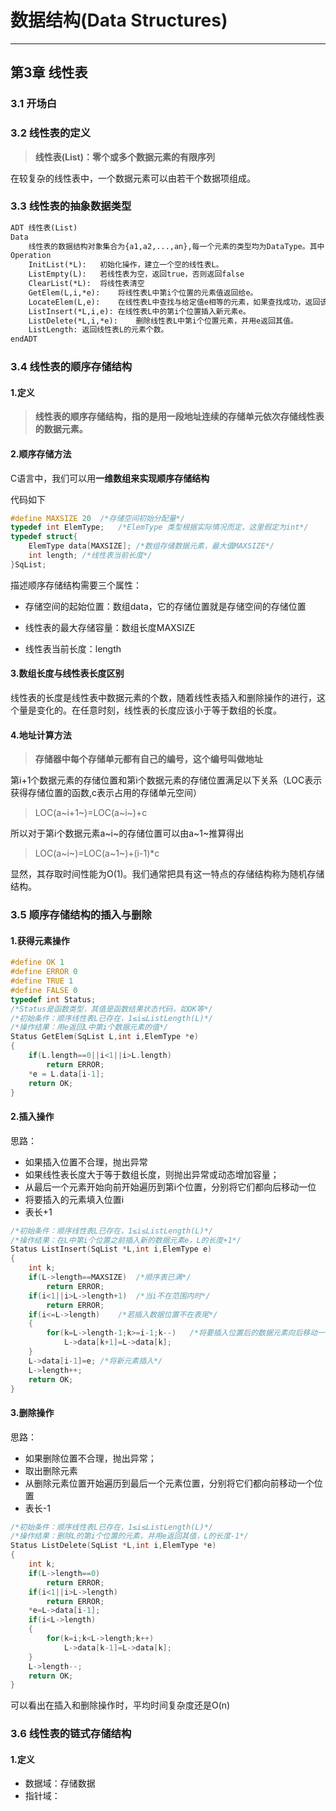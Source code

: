 # 数据结构(Data Structures)

---

## 第3章 线性表

### 3.1  开场白

### 3.2  线性表的定义

> **线性表(List)：零个或多个数据元素的有限序列**

在较复杂的线性表中，一个数据元素可以由若干个数据项组成。

### 3.3  线性表的抽象数据类型

```markdown
ADT 线性表(List)
Data
	线性表的数据结构对象集合为{a1,a2,...,an},每一个元素的类型均为DataType。其中，除了第一个元素a1外，每一个元素有且仅有一个直接前驱元素，除了最后一个元素an外，每一个元素有且仅有一个直接后继元素。数据元素之间的关系是一对一关系的关系。
Operation
	InitList(*L):	初始化操作，建立一个空的线性表L。
	ListEmpty(L):	若线性表为空，返回true，否则返回false
	ClearList(*L):	将线性表清空
	GetElem(L,i,*e):	将线性表L中第i个位置的元素值返回给e。
	LocateElem(L,e):	在线性表L中查找与给定值e相等的元素，如果查找成功，返回该元素在表中序号表示成功；否则返回0表示失败。
	ListInsert(*L,i,e):	在线性表L中的第i个位置插入新元素e。
	ListDelete(*L,i,*e):	删除线性表L中第i个位置元素，并用e返回其值。
	ListLength:	返回线性表L的元素个数。
endADT
```

### 3.4  线性表的顺序存储结构

#### 1.定义

> **线性表的顺序存储结构，指的是用一段地址连续的存储单元依次存储线性表的数据元素。**

#### 2.顺序存储方法

C语言中，我们可以用**一维数组来实现顺序存储结构**

代码如下

```c
#define MAXSIZE 20	/*存储空间初始分配量*/
typedef int ElemType;	/*ElemType 类型根据实际情况而定，这里假定为int*/
typedef struct{
    ElemType data[MAXSIZE];	/*数组存储数据元素，最大值MAXSIZE*/
    int length;	/*线性表当前长度*/
}SqList;
```

描述顺序存储结构需要三个属性：

* 存储空间的起始位置：数组data，它的存储位置就是存储空间的存储位置

* 线性表的最大存储容量：数组长度MAXSIZE

* 线性表当前长度：length

#### 3.数组长度与线性表长度区别

线性表的长度是线性表中数据元素的个数，随着线性表插入和删除操作的进行，这个量是变化的。在任意时刻，线性表的长度应该小于等于数组的长度。

#### 4.地址计算方法

> **存储器中每个存储单元都有自己的编号，这个编号叫做地址**

  第i+1个数据元素的存储位置和第i个数据元素的存储位置满足以下关系（LOC表示获得存储位置的函数,c表示占用的存储单元空间）

> LOC(a~i+1~)=LOC(a~i~)+c

所以对于第i个数据元素a~i~的存储位置可以由a~1~推算得出

> LOC(a~i~)=LOC(a~1~)+(i-1)*c

显然，其存取时间性能为O(1)。我们通常把具有这一特点的存储结构称为随机存储结构。

### 3.5 顺序存储结构的插入与删除

#### 1.获得元素操作

```c
#define OK 1
#define ERROR 0
#define TRUE 1
#define FALSE 0
typedef int Status;
/*Status是函数类型，其值是函数结果状态代码，如OK等*/
/*初始条件：顺序线性表L已存在，1≤i≤ListLength(L)*/
/*操作结果：用e返回L中第i个数据元素的值*/
Status GetElem(SqList L,int i,ElemType *e)
{
    if(L.length==0||i<1||i>L.length)
        return ERROR;
    *e = L.data[i-1];
    return OK;
}
```

#### 2.插入操作

思路：

* 如果插入位置不合理，抛出异常
* 如果线性表长度大于等于数组长度，则抛出异常或动态增加容量；
* 从最后一个元素开始向前开始遍历到第i个位置，分别将它们都向后移动一位
* 将要插入的元素填入位置i
* 表长+1

```c
/*初始条件：顺序线性表L已存在，1≤i≤ListLength(L)*/
/*操作结果：在L中第i个位置之前插入新的数据元素e，L的长度+1*/
Status ListInsert(SqList *L,int i,ElemType e)
{
    int k;
    if(L->length==MAXSIZE)  /*顺序表已满*/
        return ERROR;
    if(i<1||i>L->length+1)  /*当i不在范围内时*/
        return ERROR;
    if(i<=L->length)    /*若插入数据位置不在表尾*/
    {
        for(k=L->length-1;k>=i-1;k--)   /*将要插入位置后的数据元素向后移动一位*/
            L->data[k+1]=L->data[k];
    }
    L->data[i-1]=e; /*将新元素插入*/
    L->length++;
    return OK;
}
```

#### 3.删除操作

思路：

* 如果删除位置不合理，抛出异常；
* 取出删除元素
* 从删除元素位置开始遍历到最后一个元素位置，分别将它们都向前移动一个位置
* 表长-1

```c
/*初始条件：顺序线性表L已存在，1≤i≤ListLength(L)*/
/*操作结果：删除L的第i个位置的元素，并用e返回其值，L的长度-1*/
Status ListDelete(SqList *L,int i,ElemType *e)
{
    int k;
    if(L->length==0)
        return ERROR;
    if(i<1||i>L->length)
        return ERROR;
    *e=L->data[i-1];
    if(i<L->length)
    {
        for(k=i;k<L->length;k++)
            L->data[k-1]=L->data[k];
    }
    L->length--;
    return OK;
}
```

可以看出在插入和删除操作时，平均时间复杂度还是O(n)

### 3.6 线性表的链式存储结构

#### 1.定义

* 数据域：存储数据
* 指针域：

